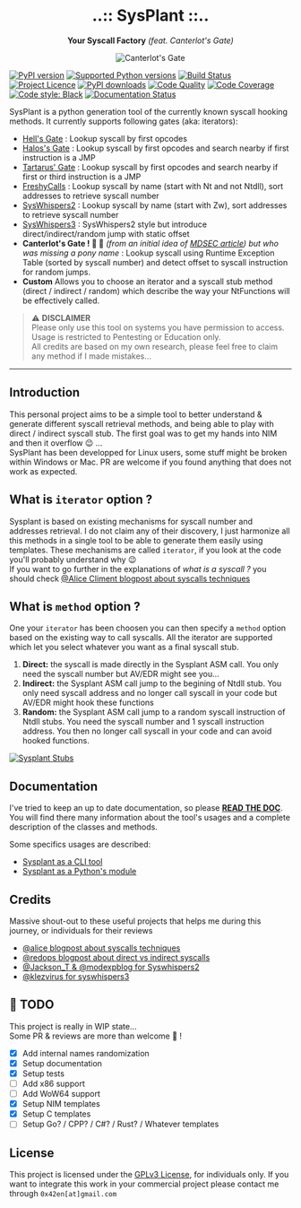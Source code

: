 <!-- markdownlint-disable MD033 MD041 -->
<h1 align="center">
..:: SysPlant ::..
</h1>

<p align="center">
  <strong>Your Syscall Factory</strong> <i>(feat. Canterlot's Gate)</i>
</p>

<p align="center">
  <img src="http://sysplant.readthedocs.io/en/main/assets/canterlot.jpeg" alt="Canterlot's Gate"/>
</p>

[![PyPI version](https://img.shields.io/pypi/v/sysplant.svg?logo=pypi&logoColor=FFE873)](https://pypi.org/project/sysplant/)
[![Supported Python versions](https://img.shields.io/pypi/pyversions/sysplant.svg?logo=python&logoColor=FFE873)](https://pypi.org/project/sysplant/)
[![Build Status](https://github.com/x42en/sysplant/actions/workflows/build.yml/badge.svg)](https://github.com/x42en/sysplant)
[![Project Licence](https://img.shields.io/github/license/x42en/sysplant.svg)](https://github.com/x42en/sysplant/blob/main/LICENSE)
[![PyPI downloads](https://img.shields.io/pypi/dm/sysplant.svg)](https://pypistats.org/packages/sysplant)
[![Code Quality](https://www.codefactor.io/repository/github/x42en/sysplant/badge)](https://www.codefactor.io/repository/github/x42en/sysplant)
[![Code Coverage](https://codecov.io/gh/x42en/sysplant/branch/main/graph/badge.svg)](https://codecov.io/gh/x42en/sysplant)
[![Code style: Black](https://img.shields.io/badge/code%20style-Black-000000.svg)](https://github.com/psf/black)
[![Documentation Status](https://readthedocs.org/projects/sysplant/badge/?version=latest)](https://sysplant.readthedocs.io/en/latest/?badge=latest)


SysPlant is a python generation tool of the currently known syscall hooking methods. It currently supports following gates (aka: iterators):
  - [Hell's Gate](https://github.com/am0nsec/HellsGate) : Lookup syscall by first opcodes
  - [Halos's Gate](https://blog.sektor7.net/#!res/2021/halosgate.md) : Lookup syscall by first opcodes and search nearby if first instruction is a JMP
  - [Tartarus' Gate](https://github.com/trickster0/TartarusGate) : Lookup syscall by first opcodes and search nearby if first or third instruction is a JMP
  - [FreshyCalls](https://github.com/crummie5/FreshyCalls) : Lookup syscall by name (start with Nt and not Ntdll), sort addresses to retrieve syscall number
  - [SysWhispers2](https://github.com/jthuraisamy/SysWhispers2) : Lookup syscall by name (start with Zw), sort addresses to retrieve syscall number
  - [SysWhispers3](https://github.com/klezVirus/SysWhispers3) : SysWhispers2 style but introduce direct/indirect/random jump with static offset
  - **Canterlot's Gate ! :unicorn: :rainbow:** *(from an initial idea of [MDSEC article](https://www.mdsec.co.uk/2022/04/resolving-system-service-numbers-using-the-exception-directory/)) but who was missing a pony name* : Lookup syscall using Runtime Exception Table (sorted by syscall number) and detect offset to syscall instruction for random jumps.
  - **Custom** Allows you to choose an iterator and a syscall stub method (direct / indirect / random) which describe the way your NtFunctions will be effectively called.

> :warning: **DISCLAIMER**  
> Please only use this tool on systems you have permission to access.  
> Usage is restricted to Pentesting or Education only.  
> All credits are based on my own research, please feel free to claim any method if I made mistakes...

---

## Introduction
This personal project aims to be a simple tool to better understand & generate different syscall retrieval methods, and being able to play with direct / indirect syscall stub. The first goal was to get my hands into NIM and then it overflow :wink: ...  
SysPlant has been developped for Linux users, some stuff might be broken within Windows or Mac. PR are welcome if you found anything that does not work as expected.

## What is `iterator` option ?
Sysplant is based on existing mechanisms for syscall number and addresses retrieval. I do not claim any of their discovery, I just harmonize all this methods in a single tool to be able to generate them easily using templates. These mechanisms are called `iterator`, if you look at the code you'll probably understand why :wink:  
If you want to go further in the explanations of *what is a syscall ?* you should check [@Alice Climent blogpost about syscalls techniques](https://alice.climent-pommeret.red/posts/direct-syscalls-hells-halos-syswhispers2/)

## What is `method` option ?
One your `iterator` has been choosen you can then specify a `method` option based on the existing way to call syscalls. All the iterator are supported which let you select whatever you want as a final syscall stub.

  1. **Direct:** the syscall is made directly in the Sysplant ASM call. You only need the syscall number but AV/EDR might see you...
  2. **Indirect:** the Sysplant ASM call jump to the begining of Ntdll stub. You only need syscall address and no longer call syscall in your code but AV/EDR might hook these functions
  3. **Random:** the Sysplant ASM call jump to a random syscall instruction of Ntdll stubs. You need the syscall number and 1 syscall instruction address. You then no longer call syscall in your code and can avoid hooked functions.


[![Sysplant Stubs](http://sysplant.readthedocs.io/en/main/assets/sysplant_stubs.png)](http://sysplant.readthedocs.io/en/main/assets/sysplant_stubs.png)

## Documentation
I've tried to keep an up to date documentation, so please **[READ THE DOC](http://sysplant.readthedocs.io/en/main/)**. You will find there many information about the tool's usages and a complete description of the classes and methods.  

Some specifics usages are described:
  - [Sysplant as a CLI tool](http://sysplant.readthedocs.io/en/main/usage/cli)
  - [Sysplant as a Python's module](http://sysplant.readthedocs.io/en/main/usage/lib)

## Credits
Massive shout-out to these useful projects that helps me during this journey, or individuals for their reviews
  - [@alice blogpost about syscalls techniques](https://alice.climent-pommeret.red/posts/direct-syscalls-hells-halos-syswhispers2/)
  - [@redops blogpost about direct vs indirect syscalls](https://redops.at/en/blog/direct-syscalls-a-journey-from-high-to-low)
  - [@Jackson_T & @modexpblog for Syswhispers2](https://github.com/jthuraisamy/SysWhispers2)
  - [@klezvirus for syswhispers3](https://github.com/klezVirus/SysWhispers3)

## :construction: TODO
This project is really in WIP state...  
Some PR & reviews are more than welcome :tada: !
  - [x] Add internal names randomization
  - [x] Setup documentation
  - [x] Setup tests
  - [ ] Add x86 support
  - [ ] Add WoW64 support
  - [x] Setup NIM templates
  - [x] Setup C templates
  - [ ] Setup Go? / CPP? / C#? / Rust? / Whatever templates

## License
This project is licensed under the [GPLv3 License](https://www.gnu.org/licenses/quick-guide-gplv3.en.html), for individuals only. If you want to integrate this work in your commercial project please contact me through `0x42en[at]gmail.com`
